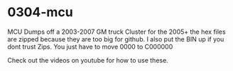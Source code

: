 # 0304-mcu
MCU Dumps off a 2003-2007 GM truck Cluster
for the 2005+ the hex files are zipped because they are too big for github. I also put the BIN up if you dont trust Zips. You just have to move 0000 to C000000

Check out the videos on youtube for how to use these.
